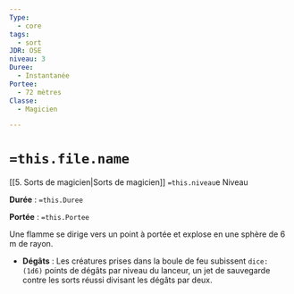 ```yaml
---
Type:
  - core
tags:
  - sort
JDR: OSE
niveau: 3
Duree:
  - Instantanée
Portee:
  - 72 mètres
Classe:
  - Magicien

---
```

# `=this.file.name`  

[[5. Sorts de magicien|Sorts de magicien]] `=this.niveau`e Niveau

**Durée** : `=this.Duree` 

**Portée** : `=this.Portee`

Une flamme se dirige vers un point à portée et explose en une sphère de 6 m de rayon.

- **Dégâts** : Les créatures prises dans la boule de feu subissent `dice: (1d6)` points de dégâts par niveau du lanceur, un jet de sauvegarde contre les sorts réussi divisant les dégâts par deux.